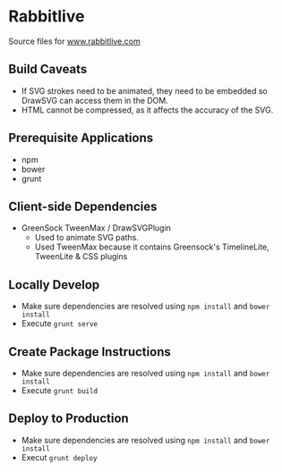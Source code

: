 # Rabbitlive
Source files for www.rabbitlive.com

## Build Caveats
- If SVG strokes need to be animated, they need to be embedded so DrawSVG can access them in the DOM.
- HTML cannot be compressed, as it affects the accuracy of the SVG.

## Prerequisite Applications
- npm
- bower
- grunt

## Client-side Dependencies
- GreenSock TweenMax / DrawSVGPlugin
  - Used to animate SVG paths.
  - Used TweenMax because it contains Greensock's TimelineLite, TweenLite & CSS plugins

## Locally Develop
- Make sure dependencies are resolved using `npm install` and `bower install`
- Execute `grunt serve`

## Create Package Instructions
- Make sure dependencies are resolved using `npm install` and `bower install`
- Execute `grunt build`

## Deploy to Production
- Make sure dependencies are resolved using `npm install` and `bower install`
- Execut `grunt deploy`